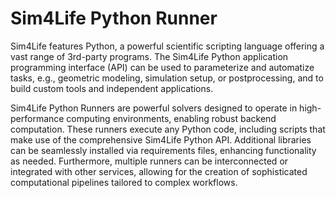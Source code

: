 # Sim4Life Python Runner

Sim4Life features Python, a powerful scientific scripting language offering a vast range of 3rd-party programs. The Sim4Life Python application programming interface (API) can be used to parameterize and automatize tasks, e.g., geometric modeling, simulation setup, or postprocessing, and to build custom tools and independent applications.

Sim4Life Python Runners are powerful solvers designed to operate in high-performance computing environments, enabling robust backend computation. These runners execute any Python code, including scripts that make use of the comprehensive Sim4Life Python API. Additional libraries can be seamlessly installed via requirements files, enhancing functionality as needed. Furthermore, multiple runners can be interconnected or integrated with other services, allowing for the creation of sophisticated computational pipelines tailored to complex workflows. 
